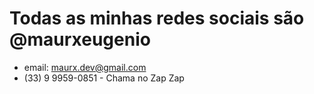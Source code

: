 # Todas as minhas redes sociais são @maurxeugenio
- email: maurx.dev@gmail.com
- (33) 9 9959-0851 - Chama no Zap Zap
